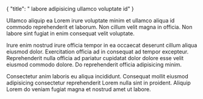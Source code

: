 {
  "title": " labore adipisicing ullamco voluptate id"
}

Ullamco aliquip ea Lorem irure voluptate minim et ullamco aliqua id commodo reprehenderit et laborum. Non cillum velit magna in officia. Non labore sint fugiat in enim consequat velit voluptate.

Irure enim nostrud irure officia tempor in ea occaecat deserunt cillum aliqua eiusmod dolor. Exercitation officia ad in consequat ad tempor excepteur. Reprehenderit nulla officia ad pariatur cupidatat dolor dolore esse velit eiusmod commodo dolore. Do reprehenderit officia adipisicing minim.

Consectetur anim laboris eu aliqua incididunt. Consequat mollit eiusmod adipisicing consectetur reprehenderit Lorem nulla sint in proident. Aliquip Lorem do veniam fugiat magna et nostrud amet ut labore.